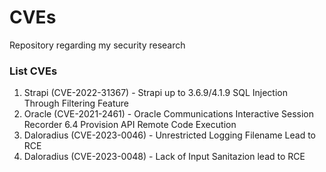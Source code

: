 # CVEs
Repository regarding my security research

### List CVEs
1. Strapi (CVE-2022-31367) -  Strapi up to 3.6.9/4.1.9 SQL Injection Through Filtering Feature
2. Oracle (CVE-2021-2461) - Oracle Communications Interactive Session Recorder 6.4 Provision API Remote Code Execution
3. Daloradius (CVE-2023-0046) - Unrestricted Logging Filename Lead to RCE
4. Daloradius (CVE-2023-0048) - Lack of Input Sanitazion lead to RCE 
